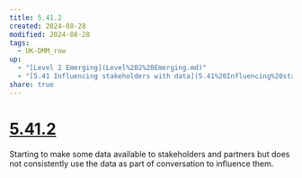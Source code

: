 ```yaml
---
title: 5.41.2
created: 2024-08-28
modified: 2024-08-28
tags:
  - UK-DMM_row
up:
  - "[Level 2 Emerging](Level%202%20Emerging.md)"
  - "[5.41 Influencing stakeholders with data](5.41%20Influencing%20stakeholders%20with%20data.md)"
share: true
---
```

# [5.41.2](5.41.2.md)

Starting to make some data available to stakeholders and partners but does not consistently use the data as part of conversation to influence them.
